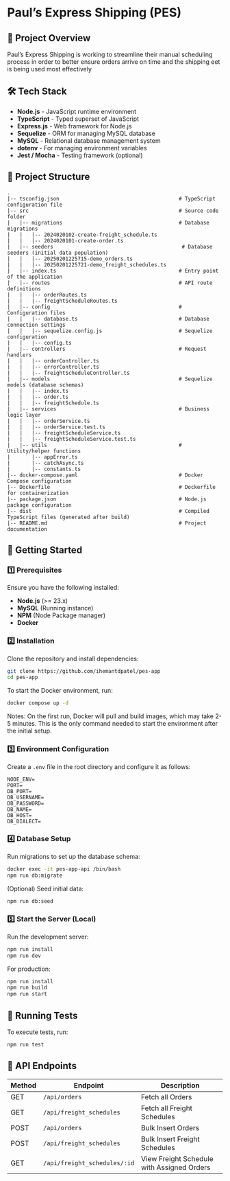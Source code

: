 # Paul’s Express Shipping (PES)

## 📌 Project Overview
Paul’s Express Shipping is working to streamline their manual scheduling process in order to better ensure orders arrive on time and the shipping eet is being used
most effectively

## 🛠 Tech Stack
- **Node.js** - JavaScript runtime environment
- **TypeScript** - Typed superset of JavaScript
- **Express.js** - Web framework for Node.js
- **Sequelize** - ORM for managing MySQL database
- **MySQL** - Relational database management system
- **dotenv** - For managing environment variables
- **Jest / Mocha** - Testing framework (optional)

## 📁 Project Structure
```
.
|-- tsconfig.json                                       # TypeScript configuration file
|-- src                                                 # Source code folder
|   |-- migrations                                      # Database migrations
|   |   |-- 2024020102-create-freight_schedule.ts
|   |   |-- 2024020101-create-order.ts
|   |-- seeders                                          # Database seeders (initial data population)
|   |   |-- 20250201225715-demo_orders.ts
|   |   |-- 20250201225721-demo_freight_schedules.ts
|   |-- index.ts                                        # Entry point of the application
|   |-- routes                                          # API route definitions
|   |   |-- orderRoutes.ts
|   |   |-- freightScheduleRoutes.ts
|   |-- config                                          # Configuration files
|   |   |-- database.ts                                 # Database connection settings
|   |   |-- sequelize.config.js                         # Sequelize configuration
|   |   |-- config.ts
|   |-- controllers                                     # Request handlers
|   |   |-- orderController.ts
|   |   |-- errorController.ts
|   |   |-- freightScheduleController.ts
|   |-- models                                          # Sequelize models (database schemas)
|   |   |-- index.ts
|   |   |-- order.ts
|   |   |-- freightSchedule.ts
|   |-- services                                        # Business logic layer
|   |   |-- orderService.ts
|   |   |-- orderService.test.ts
|   |   |-- freightScheduleService.ts
|   |   |-- freightScheduleService.test.ts
|   |-- utils                                           # Utility/helper functions
|       |-- appError.ts
|       |-- catchAsync.ts
|       |-- constants.ts
|-- docker-compose.yaml                                 # Docker Compose configuration
|-- Dockerfile                                          # Dockerfile for containerization
|-- package.json                                        # Node.js package configuration
|-- dist                                                # Compiled TypeScript files (generated after build)
|-- README.md                                           # Project documentation
```

## 🚀 Getting Started

### 1️⃣ Prerequisites
Ensure you have the following installed:
- **Node.js** (>= 23.x)
- **MySQL** (Running instance)
- **NPM** (Node Package manager)
- **Docker**

### 2️⃣ Installation
Clone the repository and install dependencies:
```sh
git clone https://github.com/ihemantdpatel/pes-app
cd pes-app
```
To start the Docker environment, run:
```sh
docker compose up -d
```
Notes:
On the first run, Docker will pull and build images, which may take 2-5 minutes.
This is the only command needed to start the environment after the initial setup.

### 3️⃣ Environment Configuration
Create a `.env` file in the root directory and configure it as follows:
```
NODE_ENV=
PORT=
DB_PORT=
DB_USERNAME=
DB_PASSWORD=
DB_NAME=
DB_HOST=
DB_DIALECT=
```



### 4️⃣ Database Setup
Run migrations to set up the database schema:
```sh
docker exec -it pes-app-api /bin/bash
npm run db:migrate
```
(Optional) Seed initial data:
```sh
npm run db:seed
```

### 5️⃣ Start the Server (Local)
Run the development server:
```sh
npm run install
npm run dev
```
For production:
```sh
npm run install
npm run build
npm run start
```

## 🧪 Running Tests
To execute tests, run:
```sh
npm run test
```

## 📜 API Endpoints
| Method | Endpoint | Description |
|--------|---------|-------------|
| GET | `/api/orders` | Fetch all Orders |
| GET | `/api/freight_schedules` | Fetch all Freight Schedules |
| POST | `/api/orders` | Bulk Insert Orders |
| POST | `/api/freight_schedules` | Bulk Insert Freight Schedules |
| GET | `/api/freight_schedules/:id` | View Freight Schedule with Assigned Orders |
